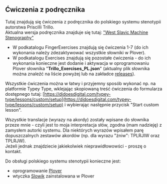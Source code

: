 ## Ćwiczenia z podręcznika  

  Tutaj znajdują się ćwiczenia z podręcznika do polskiego systemu stenotypii autorstwa Priscilli Trillo.   
  Aktualna wersja podręcznika znajduje się tutaj: ["West Slavic Machine Stenography"](https://github.com/Plover-Trillo/WestSlavicStenography/releases)

    
  * W podkatalogu FingerExercises znajdują się ćwiczenia 1-7 (do ich wykonania należy zdezaktywować wszystkie słowniki w Plover).  
  * W podkatalogu Exercises znajdują się pozostałe ćwiczenia - do ich wykonania konieczne jest dodanie i aktywacja w oprogramowaniu Plover słownika "**Trillo_Exercises_PL.json**" (aktualny plik słownika można znaleźć na liście powyżej lub na zakładce [releases](https://github.com/Jamers303/Steno_PL/releases)).
  
Wszystkie ćwiczenia można w łatwy i przyjemny sposób wykonać np. na platformie Typey Type, wklejając skopiowaną treść ćwiczenia do formularza dostępnego tutaj:
[https://didoesdigital.com/typey-type/lessons/custom/setup](https://didoesdigital.com/typey-type/lessons/custom/setup) i wybierając następnie przycisk "Start custom lesson".  

Wszystkie translacje (wyrazy na akordy) zostały wpisane do słownika przeze mnie - czyli jest to moja interpretacja słów, zgodna (mam nadzieję) z zamysłem autorki systemu. Dla niektórych wyrazów wpisałem parę dopuszczalnych zestawów akordów (np. dla wyrazu "żniw":	TPLRJIW oraz TPLRJW).  
Jeżeli jednak znajdziecie jakiekolwiek nieprawidłowowści - proszę o kontakt. 

  
Do obsługi polskiego systemu stenotypii konieczne jest:
* oprogramowanie [Plover](https://www.openstenoproject.org/plover/)
* wtyczka [Slowik](https://github.com/flamenco108/plover_polish_slowik) zainstalowana w Plover

  
